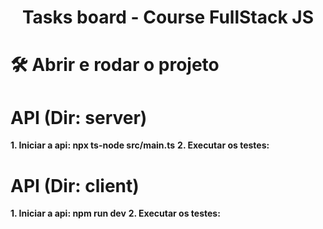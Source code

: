 <h1 align="center"> Tasks board - Course FullStack JS </h1>

# 🛠️ Abrir e rodar o projeto

# API (Dir: server)
**1. Iniciar a api: npx ts-node src/main.ts**
**2. Executar os testes:**

# API (Dir: client)
**1. Iniciar a api: npm run dev**
**2. Executar os testes:**